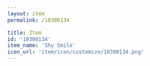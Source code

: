 ```yaml
---
layout: item
permalink: /10300134

title: Item
id: '10300134'
item_name: 'Shy Smile'
icon_url: 'item/icon/customize/10300134.png'
---
```

